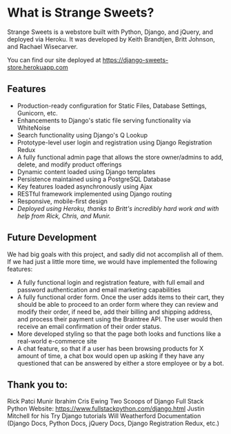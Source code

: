 # What is Strange Sweets?

Strange Sweets is a webstore built with Python, Django, and jQuery, and deployed via Heroku. It was developed by Keith Brandtjen, Britt Johnson, and Rachael Wisecarver.

You can find our site deployed at https://django-sweets-store.herokuapp.com 

## Features

- Production-ready configuration for Static Files, Database Settings, Gunicorn, etc.
- Enhancements to Django's static file serving functionality via WhiteNoise
- Search functionality using Django's Q Lookup
- Prototype-level user login and registration using Django Registration Redux
- A fully functional admin page that allows the store owner/admins to add, delete, and modify product offerings
- Dynamic content loaded using Django templates
- Persistence maintained using a PostgreSQL Database
- Key features loaded asynchronously using Ajax
- RESTful framework implemented using Django routing
- Responsive, mobile-first design
- *Deployed using Heroku, thanks to Britt's incredibly hard work and with help from Rick, Chris, and Munir.*

## Future Development

We had big goals with this project, and sadly did not accomplish all of them. If we had just a little more time, we would have implemented the following features:
- A fully functional login and registration feature, with full email and password authentication and email marketing capabilities
- A fully functional order form. Once the user adds items to their cart, they should be able to proceed to an order form where they can review and modify their order, if need be, add their billing and shipping address, and process their payment using the Braintree API. The user would then receive an email confirmation of their order status.
- More developed styling so that the page both looks and functions like a real-world e-commerce site
- A chat feature, so that if a user has been browsing products for X amount of time, a chat box would open up asking if they have any questioned that can be answered by either a store employee or by a bot.

## Thank you to:

Rick Patci
Munir Ibrahim
Cris Ewing
Two Scoops of Django
Full Stack Python Website: https://www.fullstackpython.com/django.html
Justin Mitchell for his Try Django tutorials
Will Weatherford
Documentation (Django Docs, Python Docs, jQuery Docs, Django Registration Redux, etc.)
